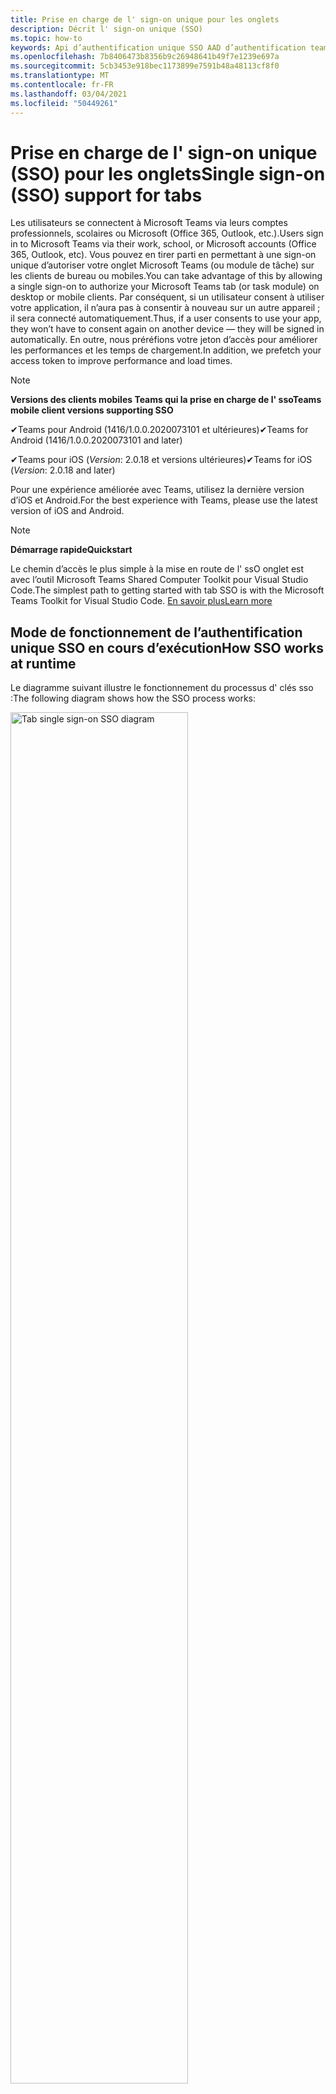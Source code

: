 ```yaml
---
title: Prise en charge de l' sign-on unique pour les onglets
description: Décrit l' sign-on unique (SSO)
ms.topic: how-to
keywords: Api d’authentification unique SSO AAD d’authentification teams
ms.openlocfilehash: 7b8406473b8356b9c26948641b49f7e1239e697a
ms.sourcegitcommit: 5cb3453e918bec1173899e7591b48a48113cf8f0
ms.translationtype: MT
ms.contentlocale: fr-FR
ms.lasthandoff: 03/04/2021
ms.locfileid: "50449261"
---
```

# <a name="single-sign-on-sso-support-for-tabs"></a><span data-ttu-id="296d5-104">Prise en charge de l' sign-on unique (SSO) pour les onglets</span><span class="sxs-lookup"><span data-stu-id="296d5-104">Single sign-on (SSO) support for tabs</span></span>

<span data-ttu-id="296d5-105">Les utilisateurs se connectent à Microsoft Teams via leurs comptes professionnels, scolaires ou Microsoft (Office 365, Outlook, etc.).</span><span class="sxs-lookup"><span data-stu-id="296d5-105">Users sign in to Microsoft Teams via their work, school, or Microsoft accounts (Office 365, Outlook, etc).</span></span> <span data-ttu-id="296d5-106">Vous pouvez en tirer parti en permettant à une sign-on unique d’autoriser votre onglet Microsoft Teams (ou module de tâche) sur les clients de bureau ou mobiles.</span><span class="sxs-lookup"><span data-stu-id="296d5-106">You can take advantage of this by allowing a single sign-on to authorize your Microsoft Teams tab (or task module) on desktop or mobile clients.</span></span> <span data-ttu-id="296d5-107">Par conséquent, si un utilisateur consent à utiliser votre application, il n’aura pas à consentir à nouveau sur un autre appareil ; il sera connecté automatiquement.</span><span class="sxs-lookup"><span data-stu-id="296d5-107">Thus, if a user consents to use your app, they won’t have to consent again on another device — they will be signed in automatically.</span></span> <span data-ttu-id="296d5-108">En outre, nous préréfions votre jeton d’accès pour améliorer les performances et les temps de chargement.</span><span class="sxs-lookup"><span data-stu-id="296d5-108">In addition, we prefetch your access token to improve performance and load times.</span></span>

> [!NOTE]
> <span data-ttu-id="296d5-109">**Versions des clients mobiles Teams qui la prise en charge de l' sso**</span><span class="sxs-lookup"><span data-stu-id="296d5-109">**Teams mobile client versions supporting SSO**</span></span>  
>
> <span data-ttu-id="296d5-110">✔Teams pour Android (1416/1.0.0.2020073101 et ultérieures)</span><span class="sxs-lookup"><span data-stu-id="296d5-110">✔Teams for Android (1416/1.0.0.2020073101 and later)</span></span>
>
> <span data-ttu-id="296d5-111">✔Teams pour iOS (_Version_: 2.0.18 et versions ultérieures)</span><span class="sxs-lookup"><span data-stu-id="296d5-111">✔Teams for iOS (_Version_: 2.0.18 and later)</span></span>  
>
> <span data-ttu-id="296d5-112">Pour une expérience améliorée avec Teams, utilisez la dernière version d’iOS et Android.</span><span class="sxs-lookup"><span data-stu-id="296d5-112">For the best experience with Teams, please use the latest version of iOS and Android.</span></span>

> [!NOTE]
> <span data-ttu-id="296d5-113">**Démarrage rapide**</span><span class="sxs-lookup"><span data-stu-id="296d5-113">**Quickstart**</span></span>  
>
> <span data-ttu-id="296d5-114">Le chemin d’accès le plus simple à la mise en route de l' ssO onglet est avec l’outil Microsoft Teams Shared Computer Toolkit pour Visual Studio Code.</span><span class="sxs-lookup"><span data-stu-id="296d5-114">The simplest path to getting started with tab SSO is with the Microsoft Teams Toolkit for Visual Studio Code.</span></span> [<span data-ttu-id="296d5-115">En savoir plus</span><span class="sxs-lookup"><span data-stu-id="296d5-115">Learn more</span></span>](../../../toolkit/visual-studio-code-tab-sso.md)

## <a name="how-sso-works-at-runtime"></a><span data-ttu-id="296d5-116">Mode de fonctionnement de l’authentification unique SSO en cours d’exécution</span><span class="sxs-lookup"><span data-stu-id="296d5-116">How SSO works at runtime</span></span>

<span data-ttu-id="296d5-117">Le diagramme suivant illustre le fonctionnement du processus d' clés sso :</span><span class="sxs-lookup"><span data-stu-id="296d5-117">The following diagram shows how the SSO process works:</span></span>

<!-- markdownlint-disable MD033 -->
<img src="~/assets/images/tabs/tabs-sso-diagram.png" alt="Tab single sign-on SSO diagram" width="75%"/>

1. <span data-ttu-id="296d5-118">Dans l’onglet, un appel JavaScript est effectué vers `getAuthToken()` .</span><span class="sxs-lookup"><span data-stu-id="296d5-118">In the tab, a JavaScript call is made to `getAuthToken()`.</span></span> <span data-ttu-id="296d5-119">Cela indique à Teams d’obtenir un jeton d’authentification pour l’application onglet.</span><span class="sxs-lookup"><span data-stu-id="296d5-119">This tells Teams to obtain an authentication token for the tab application.</span></span>
2. <span data-ttu-id="296d5-120">S’il s’agit de la première fois que l’utilisateur actuel utilise votre application d’onglet, une invite de demande de consentement (si le consentement est requis) ou de gérer l’authentification par étapes (par exemple, l’authentification à deux facteurs).</span><span class="sxs-lookup"><span data-stu-id="296d5-120">If this is the first time the current user has used your tab application, there will be a request prompt to consent (if consent is required) or to handle step-up authentication (such as two-factor authentication).</span></span>
3. <span data-ttu-id="296d5-121">Teams demande le jeton d’application onglet au point de terminaison Azure AD pour l’utilisateur actuel.</span><span class="sxs-lookup"><span data-stu-id="296d5-121">Teams requests the tab application token from the Azure AD endpoint for the current user.</span></span>
4. <span data-ttu-id="296d5-122">Azure AD envoie le jeton d’application d’onglet à l’application Teams.</span><span class="sxs-lookup"><span data-stu-id="296d5-122">Azure AD sends the tab application token to the Teams application.</span></span>
5. <span data-ttu-id="296d5-123">Teams envoie le jeton d’application d’onglet à l’onglet dans le cadre de l’objet de résultat renvoyé par `getAuthToken()` l’appel.</span><span class="sxs-lookup"><span data-stu-id="296d5-123">Teams sends the tab application token to the tab as part of the result object returned by the `getAuthToken()` call.</span></span>
6. <span data-ttu-id="296d5-124">Le jeton est alors paré dans l’application d’onglet, via JavaScript, pour extraire les informations nécessaires, telles que l’adresse e-mail de l’utilisateur.</span><span class="sxs-lookup"><span data-stu-id="296d5-124">The token will be parsed in the tab application, via JavaScript, to extract the needed information, such as the user's email address.</span></span>

> [!NOTE]
> <span data-ttu-id="296d5-125">L’autorisation est uniquement valide pour consentir à un ensemble limité d’API de niveau utilisateur (messagerie, profil, offline_access et OpenId) et non pour d’autres `getAuthToken()` étendues Microsoft Graph telles que ou `User.Read` `Mail.Read` .</span><span class="sxs-lookup"><span data-stu-id="296d5-125">The `getAuthToken()` is only valid for consenting to a limited set of user-level APIs — email, profile, offline_access and OpenId — and not for further Microsoft Graph scopes such as `User.Read` or `Mail.Read`.</span></span> <span data-ttu-id="296d5-126">Consultez notre section à la fin de ce document pour obtenir des solutions de contournement suggérées si vous avez besoin d’étendues [Graph supplémentaires.](#apps-that-require-additional-microsoft-graph-scopes)</span><span class="sxs-lookup"><span data-stu-id="296d5-126">See our section at the end of this document for suggested workarounds if you require [additional Graph scopes](#apps-that-require-additional-microsoft-graph-scopes).</span></span>

<span data-ttu-id="296d5-127">L’API DSO fonctionne également dans les [modules de tâche](../../../task-modules-and-cards/what-are-task-modules.md) qui incorporent du contenu web.</span><span class="sxs-lookup"><span data-stu-id="296d5-127">The SSO API will also work in [Task Modules](../../../task-modules-and-cards/what-are-task-modules.md) that embed web content.</span></span>

## <a name="develop-an-sso-microsoft-teams-tab"></a><span data-ttu-id="296d5-128">Développer un onglet SSO Microsoft Teams</span><span class="sxs-lookup"><span data-stu-id="296d5-128">Develop an SSO Microsoft Teams tab</span></span>

<span data-ttu-id="296d5-129">Cette section décrit les tâches impliquées dans la création d’un onglet Teams qui utilise l' sso.</span><span class="sxs-lookup"><span data-stu-id="296d5-129">This section describes the tasks involved in creating a Teams tab that uses SSO.</span></span> <span data-ttu-id="296d5-130">Ces tâches sont décrites ici sans langue et sans infrastructure.</span><span class="sxs-lookup"><span data-stu-id="296d5-130">These tasks are described here are language- and framework-agnostic.</span></span>

### <a name="1-create-your-azure-active-directory-azure-ad-application"></a><span data-ttu-id="296d5-131">1. Créer votre application Azure Active Directory (Azure AD)</span><span class="sxs-lookup"><span data-stu-id="296d5-131">1. Create your Azure Active Directory (Azure AD) application</span></span>

#### <a name="registering-your-application-in-theazure-ad-portal-overview"></a><span data-ttu-id="296d5-132">Inscription de votre application dans la vue[d’ensemble du portail Azure AD](https://azure.microsoft.com/features/azure-portal/) :</span><span class="sxs-lookup"><span data-stu-id="296d5-132">Registering your application in the[Azure AD portal](https://azure.microsoft.com/features/azure-portal/) overview:</span></span>

1. <span data-ttu-id="296d5-133">Obtenez votre [ID d’application Azure AD.](/azure/active-directory/develop/howto-create-service-principal-portal#get-values-for-signing-in)</span><span class="sxs-lookup"><span data-stu-id="296d5-133">Get your [Azure AD Application ID](/azure/active-directory/develop/howto-create-service-principal-portal#get-values-for-signing-in).</span></span>
2. <span data-ttu-id="296d5-134">Spécifiez les autorisations dont votre application a besoin pour le point de terminaison Azure AD et, éventuellement, Microsoft Graph.</span><span class="sxs-lookup"><span data-stu-id="296d5-134">Specify the permissions that your application needs for the Azure AD endpoint and, optionally, Microsoft Graph.</span></span>
3. <span data-ttu-id="296d5-135">[Accorder des autorisations](/azure/active-directory/develop/howto-create-service-principal-portal#configure-access-policies-on-resources) pour les applications de bureau, web et mobiles Teams.</span><span class="sxs-lookup"><span data-stu-id="296d5-135">[Grant permissions](/azure/active-directory/develop/howto-create-service-principal-portal#configure-access-policies-on-resources) for Teams desktop, web, and mobile applications.</span></span>
4. <span data-ttu-id="296d5-136">Pré-autoriser Teams en sélectionnant le bouton Ajouter une étendue et dans le panneau qui s’ouvre, entrez le nom de  `access_as_user` **l’étendue.**</span><span class="sxs-lookup"><span data-stu-id="296d5-136">Pre-authorize Teams by selecting the **Add a scope** button and in the panel that opens, enter `access_as_user` as the **Scope name**.</span></span>

> [!NOTE]
> <span data-ttu-id="296d5-137">Vous devez connaître certaines restrictions importantes :</span><span class="sxs-lookup"><span data-stu-id="296d5-137">There are some important restrictions you should be aware of:</span></span>
>
> * <span data-ttu-id="296d5-138">Nous prise en charge uniquement les autorisations de l’API Microsoft Graph au niveau de l’utilisateur, c’est-à-dire, e-mail, profil, offline_access, OpenId.</span><span class="sxs-lookup"><span data-stu-id="296d5-138">We only support user-level Microsoft Graph API permissions, i.e., email, profile, offline_access, OpenId.</span></span> <span data-ttu-id="296d5-139">Si vous avez besoin d’accéder à d’autres étendues Microsoft Graph (par exemple, ou ), consultez notre solution de contournement recommandée à la `User.Read` `Mail.Read` fin de cette documentation. [](#apps-that-require-additional-microsoft-graph-scopes)</span><span class="sxs-lookup"><span data-stu-id="296d5-139">If you need access to other Microsoft Graph scopes (such as `User.Read` or `Mail.Read`), see our [recommended workaround](#apps-that-require-additional-microsoft-graph-scopes) at the end of this documentation.</span></span>
> * <span data-ttu-id="296d5-140">Il est important que le nom de domaine de votre application soit identique au nom de domaine que vous avez inscrit pour votre application Azure AD.</span><span class="sxs-lookup"><span data-stu-id="296d5-140">It's important that your application's domain name is the same as the domain name you've registering for your Azure AD application.</span></span>
> * <span data-ttu-id="296d5-141">Pour l’instant, nous ne prisent pas en charge plusieurs domaines par application.</span><span class="sxs-lookup"><span data-stu-id="296d5-141">We don't currently support multiple domains per app.</span></span>
> * <span data-ttu-id="296d5-142">Nous ne ons pas prendre en charge les applications qui utilisent le domaine, car il est trop courant et `azurewebsites.net` peut être un risque pour la sécurité.</span><span class="sxs-lookup"><span data-stu-id="296d5-142">We don't support applications that use the `azurewebsites.net` domain because it is too common and may be a security risk.</span></span> <span data-ttu-id="296d5-143">Toutefois, nous cherchons activement à supprimer cette restriction.</span><span class="sxs-lookup"><span data-stu-id="296d5-143">However, we're actively seeking to remove this restriction.</span></span>

#### <a name="registering-your-app-through-the-azure-active-directory-portal-in-depth"></a><span data-ttu-id="296d5-144">Inscription détaillée de votre application via le portail Azure Active Directory :</span><span class="sxs-lookup"><span data-stu-id="296d5-144">Registering your app through the Azure Active Directory portal in-depth:</span></span>

1. <span data-ttu-id="296d5-145">Inscrivez une nouvelle application dans [le portail Azure Active Directory – App Registrations.](https://go.microsoft.com/fwlink/?linkid=2083908)</span><span class="sxs-lookup"><span data-stu-id="296d5-145">Register a new application in the [Azure Active Directory – App Registrations](https://go.microsoft.com/fwlink/?linkid=2083908) portal.</span></span>
2. <span data-ttu-id="296d5-146">Sélectionnez **Nouvelle inscription** et, dans la page Inscrire *une application,* définissez les valeurs suivantes :</span><span class="sxs-lookup"><span data-stu-id="296d5-146">Select **New Registration** and on the *register an application page*, set following values:</span></span>
    * <span data-ttu-id="296d5-147">Définissez **le** nom sur le nom de votre application.</span><span class="sxs-lookup"><span data-stu-id="296d5-147">Set **name** to your app name.</span></span>
    * <span data-ttu-id="296d5-148">Choisir les **types de comptes pris en** charge (n’importe quel type de compte fonctionne) ¹</span><span class="sxs-lookup"><span data-stu-id="296d5-148">Choose the **supported account types** (any account type will work) ¹</span></span>
    * <span data-ttu-id="296d5-149">Laissez **Redirect URI** vide.</span><span class="sxs-lookup"><span data-stu-id="296d5-149">Leave **Redirect URI** empty.</span></span>
    * <span data-ttu-id="296d5-150">Choisissez **Inscrire**.</span><span class="sxs-lookup"><span data-stu-id="296d5-150">Choose **Register**.</span></span>
3. <span data-ttu-id="296d5-151">Dans la page vue d’ensemble, copiez et enregistrez **l’ID de l’application (client).**</span><span class="sxs-lookup"><span data-stu-id="296d5-151">On the overview page, copy and save the **Application (client) ID**.</span></span> <span data-ttu-id="296d5-152">Vous en aurez besoin ultérieurement lors de la mise à jour du manifeste de votre application Teams.</span><span class="sxs-lookup"><span data-stu-id="296d5-152">You’ll need it later when updating your Teams application manifest.</span></span>
4. <span data-ttu-id="296d5-153">Sélectionnez **Exposer une API** sous **Gérer**.</span><span class="sxs-lookup"><span data-stu-id="296d5-153">Under **Manage**, select **Expose an API**.</span></span> 
5. <span data-ttu-id="296d5-154">Sélectionnez **le lien** Définir pour générer l’URI d’ID d’application sous la forme `api://{AppID}` .</span><span class="sxs-lookup"><span data-stu-id="296d5-154">Select the **Set** link to generate the Application ID URI in the form of `api://{AppID}`.</span></span> <span data-ttu-id="296d5-155">Insérez votre nom de domaine complet (avec une barre oblique « / » à la fin) entre les barres obliques doubles et le GUID.</span><span class="sxs-lookup"><span data-stu-id="296d5-155">Insert your fully qualified domain name (with a forward slash "/" appended to the end) between the double forward slashes and the GUID.</span></span> <span data-ttu-id="296d5-156">L’ID entier doit avoir la forme : `api://fully-qualified-domain-name.com/{AppID}` ²</span><span class="sxs-lookup"><span data-stu-id="296d5-156">The entire ID should have the form of: `api://fully-qualified-domain-name.com/{AppID}` ²</span></span>
    * <span data-ttu-id="296d5-157">ex: `api://subdomain.example.com/00000000-0000-0000-0000-000000000000` .</span><span class="sxs-lookup"><span data-stu-id="296d5-157">ex: `api://subdomain.example.com/00000000-0000-0000-0000-000000000000`.</span></span>
    
    <span data-ttu-id="296d5-158">Le nom de domaine complet est le nom de domaine lisible par l’homme à partir duquel votre application est servie.</span><span class="sxs-lookup"><span data-stu-id="296d5-158">The fully qualified domain name is the human readable domain name from which your app is served.</span></span> <span data-ttu-id="296d5-159">Si vous utilisez un service de tunneling tel que ngrok, vous devez mettre à jour cette valeur chaque fois que votre sous-domaine ngrok change.</span><span class="sxs-lookup"><span data-stu-id="296d5-159">If you are using a tunneling service such as ngrok, you will need to update     this value whenever your ngrok subdomain changes.</span></span> 
6. <span data-ttu-id="296d5-160">Sélectionnez le bouton **Ajouter une étendue**.</span><span class="sxs-lookup"><span data-stu-id="296d5-160">Select the **Add a scope** button.</span></span> <span data-ttu-id="296d5-161">Dans le volet qui s’ouvre, entrez `access_as_user` en tant que **nom de l’étendue**.</span><span class="sxs-lookup"><span data-stu-id="296d5-161">In the panel that opens, enter `access_as_user` as the **Scope name**.</span></span>
7. <span data-ttu-id="296d5-162">Définir **qui peut donner son consentement ?**`Admins and users`</span><span class="sxs-lookup"><span data-stu-id="296d5-162">Set **Who can consent?** to `Admins and users`</span></span>
8. <span data-ttu-id="296d5-163">Remplissez les champs pour configurer les invites de consentement de l’administrateur et de l’utilisateur avec des valeurs appropriées pour `access_as_user` l’étendue :</span><span class="sxs-lookup"><span data-stu-id="296d5-163">Fill in the fields for configuring the admin and user consent prompts with values that are appropriate for the `access_as_user` scope:</span></span>
    * <span data-ttu-id="296d5-164">**Titre du consentement de l’administrateur :** Teams peut accéder au profil de l’utilisateur.</span><span class="sxs-lookup"><span data-stu-id="296d5-164">**Admin consent title:** Teams can access the user’s profile.</span></span>
    * <span data-ttu-id="296d5-165">**Description du consentement de** l’administrateur : permet à Teams d’appeler les API web de l’application en tant qu’utilisateur actuel.</span><span class="sxs-lookup"><span data-stu-id="296d5-165">**Admin consent description**: Allows Teams to call the app’s web APIs as the current user.</span></span>
    * <span data-ttu-id="296d5-166">**Titre du consentement de l’utilisateur**: Teams peut accéder au profil utilisateur et effectuer des demandes au nom de l’utilisateur.</span><span class="sxs-lookup"><span data-stu-id="296d5-166">**User consent title**: Teams can access the user profile and make requests on the user's behalf.</span></span>
    * <span data-ttu-id="296d5-167">**Description du consentement de l’utilisateur :** Autorisez Teams à appeler les API de cette application avec les mêmes droits que l’utilisateur.</span><span class="sxs-lookup"><span data-stu-id="296d5-167">**User consent description:** Enable Teams to call this app’s APIs with the same rights as the user.</span></span>
9. <span data-ttu-id="296d5-168">S’assurer **que l’état** **est** activé</span><span class="sxs-lookup"><span data-stu-id="296d5-168">Ensure that **State** is set to **Enabled**</span></span>
10. <span data-ttu-id="296d5-169">Sélectionnez le **bouton Ajouter une étendue** à enregistrer</span><span class="sxs-lookup"><span data-stu-id="296d5-169">Select the **Add scope** button to save</span></span> 
    * <span data-ttu-id="296d5-170">La partie domaine  du nom d’étendue affichée juste en dessous du champ de texte doit automatiquement correspondre à l’URI **d’ID** d’application définie à l’étape précédente, avec ajouté à `/access_as_user` la fin :</span><span class="sxs-lookup"><span data-stu-id="296d5-170">The domain part of the **Scope name** displayed just below the text field should automatically match the **Application ID** URI set in the previous step, with `/access_as_user` appended to the end:</span></span>
        * `api://subdomain.example.com/00000000-0000-0000-0000-000000000000/access_as_user`
11. <span data-ttu-id="296d5-171">Dans la section **Applications clientes autorisées,** identifiez les applications que vous souhaitez autoriser pour l’application web de votre application.</span><span class="sxs-lookup"><span data-stu-id="296d5-171">In the **Authorized client applications** section, identify the applications that you want to authorize for your app’s web application.</span></span> <span data-ttu-id="296d5-172">Sélectionnez *Ajouter une application cliente.*</span><span class="sxs-lookup"><span data-stu-id="296d5-172">Select *Add a client application*.</span></span> <span data-ttu-id="296d5-173">Entrez chacun des ID clients suivants et sélectionnez l’étendue autorisée que vous avez créée à l’étape précédente :</span><span class="sxs-lookup"><span data-stu-id="296d5-173">Enter each of the following client IDs and select the authorized scope you created in the previous step:</span></span>
    * <span data-ttu-id="296d5-174">`1fec8e78-bce4-4aaf-ab1b-5451cc387264` (Application mobile/de bureau Teams)</span><span class="sxs-lookup"><span data-stu-id="296d5-174">`1fec8e78-bce4-4aaf-ab1b-5451cc387264` (Teams mobile/desktop application)</span></span>
    * <span data-ttu-id="296d5-175">`5e3ce6c0-2b1f-4285-8d4b-75ee78787346` (Application web Teams)</span><span class="sxs-lookup"><span data-stu-id="296d5-175">`5e3ce6c0-2b1f-4285-8d4b-75ee78787346` (Teams web application)</span></span>
12. <span data-ttu-id="296d5-176">Accédez aux **autorisations d’API.**</span><span class="sxs-lookup"><span data-stu-id="296d5-176">Navigate to **API Permissions**.</span></span> <span data-ttu-id="296d5-177">Sélectionnez *Ajouter une autorisation Autorisation*  >  déléguée Microsoft *Graph,* puis ajoutez les autorisations suivantes à partir de  >  l’API Microsoft Graph :</span><span class="sxs-lookup"><span data-stu-id="296d5-177">Select *Add a permission* > *Microsoft Graph* > *Delegated permissions*, then add the following permissions from Microsoft Graph API:</span></span>
    * <span data-ttu-id="296d5-178">User.Read (activé par défaut)</span><span class="sxs-lookup"><span data-stu-id="296d5-178">User.Read (enabled by default)</span></span>
    * <span data-ttu-id="296d5-179">email</span><span class="sxs-lookup"><span data-stu-id="296d5-179">email</span></span>
    * <span data-ttu-id="296d5-180">offline_access</span><span class="sxs-lookup"><span data-stu-id="296d5-180">offline_access</span></span>
    * <span data-ttu-id="296d5-181">OpenId</span><span class="sxs-lookup"><span data-stu-id="296d5-181">OpenId</span></span>
    * <span data-ttu-id="296d5-182">profil</span><span class="sxs-lookup"><span data-stu-id="296d5-182">profile</span></span>

13. <span data-ttu-id="296d5-183">Accéder à **l’authentification**</span><span class="sxs-lookup"><span data-stu-id="296d5-183">Navigate to **Authentication**</span></span>

    <span data-ttu-id="296d5-184">Si une application n’a pas reçu le consentement de l’administrateur informatique, les utilisateurs doivent donner leur consentement la première fois qu’ils utilisent une application.</span><span class="sxs-lookup"><span data-stu-id="296d5-184">If an app hasn't been granted IT admin consent, users will have to provide consent the first time they use an app.</span></span>

    <span data-ttu-id="296d5-185">Définissez un URI de redirection :</span><span class="sxs-lookup"><span data-stu-id="296d5-185">Set a redirect URI:</span></span>
    * <span data-ttu-id="296d5-186">Sélectionnez **Ajouter une plateforme.**</span><span class="sxs-lookup"><span data-stu-id="296d5-186">Select **Add a platform**.</span></span>
    * <span data-ttu-id="296d5-187">Sélectionnez **web**.</span><span class="sxs-lookup"><span data-stu-id="296d5-187">Select **web**.</span></span>
    * <span data-ttu-id="296d5-188">Entrez **l’URI de redirection** de votre application.</span><span class="sxs-lookup"><span data-stu-id="296d5-188">Enter the **redirect URI** for your app.</span></span> <span data-ttu-id="296d5-189">Il s’agit de la page dans laquelle un flux d’octroi implicite réussi redirige l’utilisateur.</span><span class="sxs-lookup"><span data-stu-id="296d5-189">This will be the page where a successful implicit grant flow will redirect the user.</span></span> <span data-ttu-id="296d5-190">Il s’agit du même nom de domaine complet que celui que vous avez entré à l’étape 5, suivi de l’itinéraire d’API où une réponse d’authentification doit être envoyée.</span><span class="sxs-lookup"><span data-stu-id="296d5-190">This will be same fully qualified domain name that you entered in step 5 followed by the API route where a authentication response should be sent.</span></span> <span data-ttu-id="296d5-191">Si vous êtes en cours de suivi de l’un des exemples Teams, ce sera : `https://subdomain.example.com/auth-end`</span><span class="sxs-lookup"><span data-stu-id="296d5-191">If you are following any of the Teams samples, this will be: `https://subdomain.example.com/auth-end`</span></span>

    <span data-ttu-id="296d5-192">Ensuite, activez l’octroi implicite en cochant les cases suivantes :</span><span class="sxs-lookup"><span data-stu-id="296d5-192">Next, enable implicit grant by checking the following boxes:</span></span>  
    <span data-ttu-id="296d5-193">jeton ✔ ID de l'✔</span><span class="sxs-lookup"><span data-stu-id="296d5-193">✔ ID Token</span></span>  
    <span data-ttu-id="296d5-194">jeton ✔ d’accès</span><span class="sxs-lookup"><span data-stu-id="296d5-194">✔ Access Token</span></span>  
    
<span data-ttu-id="296d5-195">Félicitations !</span><span class="sxs-lookup"><span data-stu-id="296d5-195">Congratulations!</span></span> <span data-ttu-id="296d5-196">Vous avez rempli les conditions préalables à l’inscription de l’application pour poursuivre l’application d' ces onglets.</span><span class="sxs-lookup"><span data-stu-id="296d5-196">You have completed the app registration prerequisites to proceed with your tab SSO app.</span></span>     

> [!NOTE]
>
> * <span data-ttu-id="296d5-197">¹ Si votre application Azure AD  est inscrite dans le même client que celui où vous faites une demande d’authentification dans Teams, l’utilisateur n’est pas invité à donner son consentement et un jeton d’accès lui est accordé immédiatement.</span><span class="sxs-lookup"><span data-stu-id="296d5-197">¹ If your Azure AD app is registered in the _same_ tenant where you're making an authentication request in Teams, the user won't be asked to consent and will be granted an access token right away.</span></span> <span data-ttu-id="296d5-198">Les utilisateurs doivent uniquement consentir à ces autorisations si l’application Azure AD est inscrite dans un autre client.</span><span class="sxs-lookup"><span data-stu-id="296d5-198">Users only need to consent to these permissions if the Azure AD app is registered in a different tenant.</span></span>
> * <span data-ttu-id="296d5-199">² If you get an error stating that the domain is already owned and you are the owner, follow the procedure at [Quickstart: Add a custom domain name to Azure Active Directory](/azure/active-directory/fundamentals/add-custom-domain) to register the domain, and then repeat step 5, above.</span><span class="sxs-lookup"><span data-stu-id="296d5-199">² If you get an error stating that the domain is already owned and you are the owner, follow the procedure at [Quickstart: Add a custom domain name to Azure Active Directory](/azure/active-directory/fundamentals/add-custom-domain) to register the domain, and then repeat step 5, above.</span></span> <span data-ttu-id="296d5-200">(Cette erreur peut également se produire si vous n’êtes pas signé avec des informations d’identification d’administrateur dans la location Office 365).</span><span class="sxs-lookup"><span data-stu-id="296d5-200">(This error can also occur if you aren't signed in with Admin credentials in the Office 365 tenancy).</span></span>
> * <span data-ttu-id="296d5-201">Si vous ne recevez pas l’UPN (Nom d’utilisateur principal) dans le jeton d’accès renvoyé, vous pouvez l’ajouter en tant que revendication facultative [dans](https://docs.microsoft.com/azure/active-directory/develop/active-directory-optional-claims) Azure AD.</span><span class="sxs-lookup"><span data-stu-id="296d5-201">If you are not receiving the UPN (User Principal Name) in the returned access token, you can add it as an [optional claim](https://docs.microsoft.com/azure/active-directory/develop/active-directory-optional-claims) in Azure AD.</span></span>

### <a name="2-update-your-microsoft-teams-application-manifest"></a><span data-ttu-id="296d5-202">2. Mettre à jour votre manifeste d’application Microsoft Teams</span><span class="sxs-lookup"><span data-stu-id="296d5-202">2. Update your Microsoft Teams application manifest</span></span>

<span data-ttu-id="296d5-203">Ajoutez de nouvelles propriétés à votre manifeste Microsoft Teams :</span><span class="sxs-lookup"><span data-stu-id="296d5-203">Add new properties to your Microsoft Teams manifest:</span></span>

* <span data-ttu-id="296d5-204">**WebApplicationInfo** : parent des éléments suivants :</span><span class="sxs-lookup"><span data-stu-id="296d5-204">**WebApplicationInfo** - The parent of the following elements:</span></span>

> [!div class="checklist"]
> * <span data-ttu-id="296d5-205">**id** : ID client de l’application.</span><span class="sxs-lookup"><span data-stu-id="296d5-205">**id** - The client ID of the application.</span></span> <span data-ttu-id="296d5-206">Il s’agit de l’ID d’application que vous avez obtenu dans le cadre de l’inscription de l’application auprès d’Azure AD.</span><span class="sxs-lookup"><span data-stu-id="296d5-206">This is the application ID that you obtained as part of registering the application with Azure AD.</span></span>
>* <span data-ttu-id="296d5-207">**ressource** : domaine et sous-domaine de votre application.</span><span class="sxs-lookup"><span data-stu-id="296d5-207">**resource** - The domain and subdomain of your application.</span></span> <span data-ttu-id="296d5-208">Il s’agit du même URI (y compris le protocole) que vous avez enregistré lors de la création de votre à `api://` `scope` l’étape 6 ci-dessus.</span><span class="sxs-lookup"><span data-stu-id="296d5-208">This is the same URI (including the `api://` protocol) that you registered when creating your `scope` in step 6 above.</span></span> <span data-ttu-id="296d5-209">Vous ne devez pas inclure le `access_as_user` chemin d’accès dans votre ressource.</span><span class="sxs-lookup"><span data-stu-id="296d5-209">You shouldn't include the `access_as_user` path in your resource.</span></span> <span data-ttu-id="296d5-210">La partie domaine de cet URI doit correspondre au domaine, y compris les sous-domaines, utilisés dans les URL de votre manifeste d’application Teams.</span><span class="sxs-lookup"><span data-stu-id="296d5-210">The domain part of this URI should match the domain, including any subdomains, used in the URLs of your Teams application manifest.</span></span>

```json
"webApplicationInfo": {
  "id": "00000000-0000-0000-0000-000000000000",
  "resource": "api://subdomain.example.com/00000000-0000-0000-0000-000000000000"
}
```

> [!NOTE]
>
>* <span data-ttu-id="296d5-211">La ressource d’une application AAD est généralement la racine de son URL de site et de l’appID (par exemple, `api://subdomain.example.com/00000000-0000-0000-0000-000000000000` ).</span><span class="sxs-lookup"><span data-stu-id="296d5-211">The resource for an AAD app will usually be the root of its site URL and the appID (e.g. `api://subdomain.example.com/00000000-0000-0000-0000-000000000000`).</span></span> <span data-ttu-id="296d5-212">Nous utilisons également cette valeur pour nous assurer que votre demande est provenant du même domaine.</span><span class="sxs-lookup"><span data-stu-id="296d5-212">We also use this value to ensure your request is coming from the same domain.</span></span> <span data-ttu-id="296d5-213">Par conséquent, assurez-vous que l’onglet utilise `contentURL` les mêmes domaines que votre propriété de ressource.</span><span class="sxs-lookup"><span data-stu-id="296d5-213">Therefore, make sure that the `contentURL` for your tab uses the same domains as your resource property.</span></span>
>* <span data-ttu-id="296d5-214">Vous devez utiliser la version de manifeste 1.5 ou une version supérieure pour implémenter le `webApplicationInfo` champ.</span><span class="sxs-lookup"><span data-stu-id="296d5-214">You need to use manifest version 1.5 or higher to implement the `webApplicationInfo` field.</span></span>

### <a name="3-get-an-authentication-token-from-your-client-side-code"></a><span data-ttu-id="296d5-215">3. Obtenir un jeton d’authentification à partir de votre code côté client</span><span class="sxs-lookup"><span data-stu-id="296d5-215">3. Get an authentication token from your client-side code</span></span>

<span data-ttu-id="296d5-216">Voici à quoi ressemble l’API d’authentification :</span><span class="sxs-lookup"><span data-stu-id="296d5-216">Here's what the authentication API looks like:</span></span>

```javascript
var authTokenRequest = {
  successCallback: function(result) { console.log("Success: " + result); },
  failureCallback: function(error) { console.log("Failure: " + error); }
};
microsoftTeams.authentication.getAuthToken(authTokenRequest);
```

<span data-ttu-id="296d5-217">Lorsque vous appelez et que le consentement de l’utilisateur supplémentaire est requis (pour les autorisations au niveau de l’utilisateur), nous montrons une boîte de dialogue à l’utilisateur pour l’inciter à accorder un `getAuthToken` consentement supplémentaire.</span><span class="sxs-lookup"><span data-stu-id="296d5-217">When you call `getAuthToken` - and additional user consent is required (for user-level permissions) - we will show a dialog to the user encouraging them to grant additional consent.</span></span> 

<span data-ttu-id="296d5-218">Après avoir reçu le jeton d’accès dans le rappel de réussite, vous pouvez décoder le jeton d’accès pour afficher les revendications associées à ce jeton.</span><span class="sxs-lookup"><span data-stu-id="296d5-218">After you receive the access token in the success callback, you can decode the access token to view the claims associated with that token.</span></span> <span data-ttu-id="296d5-219">Si vous le souhaitez, vous pouvez copier et coller manuellement le jeton d’accès dans un outil, par exemple jwt.ms [pour](https://jwt.ms/) inspecter son contenu.</span><span class="sxs-lookup"><span data-stu-id="296d5-219">Optionally, you can manually copy and paste the access token into a tool, such as [jwt.ms](https://jwt.ms/) to inspect its contents.</span></span> <span data-ttu-id="296d5-220">Si vous ne recevez pas le nom d’utilisateur principal (UPN) dans le jeton d’accès renvoyé, vous pouvez l’ajouter en tant que revendication facultative [dans](https://docs.microsoft.com/azure/active-directory/develop/active-directory-optional-claims) Azure AD.</span><span class="sxs-lookup"><span data-stu-id="296d5-220">If you are not receiving the User Principal Name (UPN) in the returned access token, you can add it as an [optional claim](https://docs.microsoft.com/azure/active-directory/develop/active-directory-optional-claims) in Azure AD.</span></span>

<p>
    <img src="~/assets/images/tabs/tabs-sso-prompt.png" alt="Tab single sign-on SSO dialog prompt" width="75%"/>
</p>

## <a name="code-sample"></a><span data-ttu-id="296d5-221">Exemple de code</span><span class="sxs-lookup"><span data-stu-id="296d5-221">Code sample</span></span>

|<span data-ttu-id="296d5-222">**Exemple de nom**</span><span class="sxs-lookup"><span data-stu-id="296d5-222">**Sample name**</span></span>|<span data-ttu-id="296d5-223">**Description**</span><span class="sxs-lookup"><span data-stu-id="296d5-223">**Description**</span></span>|<span data-ttu-id="296d5-224">**C#**</span><span class="sxs-lookup"><span data-stu-id="296d5-224">**C#**</span></span>|<span data-ttu-id="296d5-225">**TypeScript**</span><span class="sxs-lookup"><span data-stu-id="296d5-225">**TypeScript**</span></span>|
|---------------|---------------|------|--------------|
| <span data-ttu-id="296d5-226">SSO d’onglet</span><span class="sxs-lookup"><span data-stu-id="296d5-226">Tab SSO</span></span> |<span data-ttu-id="296d5-227">Exemple d’application Microsoft Teams pour les onglets Azure AD SSO</span><span class="sxs-lookup"><span data-stu-id="296d5-227">Microsoft Teams sample app for tabs Azure AD SSO</span></span>| [<span data-ttu-id="296d5-228">View</span><span class="sxs-lookup"><span data-stu-id="296d5-228">View</span></span>](https://github.com/OfficeDev/Microsoft-Teams-Samples/tree/main/samples/tab-sso/csharp)|<span data-ttu-id="296d5-229">[Affichage,](https://github.com/OfficeDev/Microsoft-Teams-Samples/blob/main/samples/tab-sso/nodejs)</span><span class="sxs-lookup"><span data-stu-id="296d5-229">[View](https://github.com/OfficeDev/Microsoft-Teams-Samples/blob/main/samples/tab-sso/nodejs),</span></span> </br>[<span data-ttu-id="296d5-230">Équipes Shared Computer Toolkit</span><span class="sxs-lookup"><span data-stu-id="296d5-230">Teams Toolkit</span></span>](../../../toolkit/visual-studio-code-tab-sso.md)|

## <a name="known-limitations"></a><span data-ttu-id="296d5-231">Limitations connues</span><span class="sxs-lookup"><span data-stu-id="296d5-231">Known Limitations</span></span>

### <a name="apps-that-require-additional-microsoft-graph-scopes"></a><span data-ttu-id="296d5-232">Applications qui nécessitent des étendues Microsoft Graph supplémentaires</span><span class="sxs-lookup"><span data-stu-id="296d5-232">Apps that require additional Microsoft Graph Scopes</span></span>

<span data-ttu-id="296d5-233">Notre implémentation actuelle pour l' utilisateur unique accorde uniquement le consentement pour les autorisations au niveau de l’utilisateur (e-mail, profil, offline_access, OpenId) et non pour d’autres API (par exemple, User.Read ou Mail.Read).</span><span class="sxs-lookup"><span data-stu-id="296d5-233">Our current implementation for SSO only grants consent for user-level permissions — email, profile, offline_access, OpenId — not for other APIs (such as User.Read or Mail.Read).</span></span> <span data-ttu-id="296d5-234">Si votre application a besoin d’autres étendues Microsoft Graph, voici quelques solutions de contournement permettant d’y répondre :</span><span class="sxs-lookup"><span data-stu-id="296d5-234">If your app needs further Microsoft Graph scopes, here are some enabling workarounds:</span></span>

#### <a name="tenant-admin-consent"></a><span data-ttu-id="296d5-235">Consentement de l’administrateur client</span><span class="sxs-lookup"><span data-stu-id="296d5-235">Tenant Admin Consent</span></span>

<span data-ttu-id="296d5-236">L’approche la plus simple consiste à obtenir le consentement préalable d’un administrateur client au nom de l’organisation.</span><span class="sxs-lookup"><span data-stu-id="296d5-236">The simplest approach is to get a tenant admin to pre-consent on behalf of the organization.</span></span> <span data-ttu-id="296d5-237">Cela signifie que les utilisateurs n’auront pas à consentir à ces étendues et [](/azure/active-directory/develop/v1-oauth2-on-behalf-of-flow)que vous pouvez ensuite être libre d’échanger le côté serveur de jetons à l’aide du flux De la part d’Azure AD.</span><span class="sxs-lookup"><span data-stu-id="296d5-237">This means users won’t have to consent to these scopes and you can then be free to exchange the token server side using Azure AD’s [on-behalf-of flow](/azure/active-directory/develop/v1-oauth2-on-behalf-of-flow).</span></span> <span data-ttu-id="296d5-238">Cette solution de contournement est acceptable pour les applications métier internes, mais peut ne pas être suffisante pour les développeurs tiers qui ne peuvent pas s’appuyer sur l’approbation de l’administrateur client.</span><span class="sxs-lookup"><span data-stu-id="296d5-238">This workaround is acceptable for internal line-of-business applications but may not be enough for third-party developers who may not be able to rely on tenant admin approval.</span></span>

<span data-ttu-id="296d5-239">Une méthode simple de consentement pour le compte d’une organisation (en tant qu’administrateur client) consiste à visiter :</span><span class="sxs-lookup"><span data-stu-id="296d5-239">A simple way of consenting on behalf of an organization (as a tenant admin) is to visit:</span></span>

* `https://login.microsoftonline.com/common/adminconsent?client_id=<AAD_App_ID>`

#### <a name="asking-for-additional-consent-using-the-auth-api"></a><span data-ttu-id="296d5-240">Demande de consentement supplémentaire à l’aide de l’API Auth</span><span class="sxs-lookup"><span data-stu-id="296d5-240">Asking for additional consent using the Auth API</span></span>

<span data-ttu-id="296d5-241">Une autre approche pour obtenir des étendues Microsoft Graph supplémentaires consiste à présenter une boîte de dialogue de consentement à l’aide de notre approche d’authentification [Azure AD](~/tabs/how-to/authentication/auth-tab-aad.md#navigate-to-the-authorization-page-from-your-popup-page) basée sur le web existante qui implique l’obtention d’une boîte de dialogue de consentement Azure AD.</span><span class="sxs-lookup"><span data-stu-id="296d5-241">Another approach for getting additional Microsoft Graph scopes is to present a consent dialog using our existing [web-based Azure AD authentication approach](~/tabs/how-to/authentication/auth-tab-aad.md#navigate-to-the-authorization-page-from-your-popup-page) which involves popping up an Azure AD consent dialog.</span></span> <span data-ttu-id="296d5-242">Il existe quelques ajouts notables :</span><span class="sxs-lookup"><span data-stu-id="296d5-242">There are some notable additions:</span></span>

1. <span data-ttu-id="296d5-243">Le jeton récupéré à l’aide doit être échangé côté serveur à l’aide du flux Azure AD de la part de pour accéder à ces API `getAuthToken()` Microsoft Graph supplémentaires. [](/azure/active-directory/develop/v2-oauth2-on-behalf-of-flow)</span><span class="sxs-lookup"><span data-stu-id="296d5-243">The token retrieved using `getAuthToken()` needs to be exchanged server-side using Azure AD [on-behalf-of flow](/azure/active-directory/develop/v2-oauth2-on-behalf-of-flow) to get access to those additional Microsoft Graph APIs.</span></span>
    * <span data-ttu-id="296d5-244">N’oubliez pas d’utiliser le point de terminaison Microsoft Graph v2 pour cet échange</span><span class="sxs-lookup"><span data-stu-id="296d5-244">Be sure to use the v2 Microsoft Graph endpoint for this exchange</span></span>
2. <span data-ttu-id="296d5-245">Si l’échange échoue, Azure AD retourne une exception d’octroi non valide.</span><span class="sxs-lookup"><span data-stu-id="296d5-245">If the exchange fails, Azure AD will return an invalid grant exception.</span></span> <span data-ttu-id="296d5-246">Il existe généralement l’un des deux messages `invalid_grant` d’erreur : ou `interaction_required`</span><span class="sxs-lookup"><span data-stu-id="296d5-246">There are usually one of two error messages: `invalid_grant` or `interaction_required`</span></span>
3. <span data-ttu-id="296d5-247">En cas d’échec de l’échange, vous devez demander un consentement supplémentaire.</span><span class="sxs-lookup"><span data-stu-id="296d5-247">When the exchange fails, then you need to ask for additional consent.</span></span> <span data-ttu-id="296d5-248">Nous vous recommandons d’afficher une interface utilisateur demandant à l’utilisateur d’accorder un consentement supplémentaire.</span><span class="sxs-lookup"><span data-stu-id="296d5-248">We recommend showing some UI asking the user to grant additional consent.</span></span> <span data-ttu-id="296d5-249">Cette interface utilisateur doit inclure un bouton qui déclenche une boîte de dialogue de consentement Azure AD à l’aide de notre API d’authentification [Azure AD.](~/concepts/authentication/auth-silent-aad.md)</span><span class="sxs-lookup"><span data-stu-id="296d5-249">This UI should include a button that triggers an Azure AD consent dialog using our [Azure AD authentication API](~/concepts/authentication/auth-silent-aad.md).</span></span>
4. <span data-ttu-id="296d5-250">Lorsque vous demandez un consentement supplémentaire d’Azure AD, vous devez inclure dans votre paramètre de chaîne de requête à Azure AD, sinon Azure AD ne demandera pas les `prompt=consent` étendues supplémentaires. [](~/tabs/how-to/authentication/auth-silent-aad.md#get-the-user-context)</span><span class="sxs-lookup"><span data-stu-id="296d5-250">When asking for additional consent from Azure AD, you need to include `prompt=consent` in your [query-string-parameter](~/tabs/how-to/authentication/auth-silent-aad.md#get-the-user-context) to Azure AD otherwise Azure AD will not ask for the additional scopes.</span></span>
    * <span data-ttu-id="296d5-251">Au lieu de: `?scope={scopes}`</span><span class="sxs-lookup"><span data-stu-id="296d5-251">Instead of: `?scope={scopes}`</span></span>
    * <span data-ttu-id="296d5-252">Utilisez ceci : `?prompt=consent&scope={scopes}`</span><span class="sxs-lookup"><span data-stu-id="296d5-252">Use this: `?prompt=consent&scope={scopes}`</span></span>
    * <span data-ttu-id="296d5-253">Assurez-vous qu’il inclut toutes les étendues que vous invitez à l’utilisateur (par exemple `{scopes}` : Mail.Read ou User.Read).</span><span class="sxs-lookup"><span data-stu-id="296d5-253">Be sure that `{scopes}` includes all the scopes you are prompting the user for (ex: Mail.Read or User.Read).</span></span>
5. <span data-ttu-id="296d5-254">Une fois que l’utilisateur a accordé des autorisations supplémentaires, réessayez le flux « de la part de » pour accéder à ces API supplémentaires.</span><span class="sxs-lookup"><span data-stu-id="296d5-254">Once the user has granted additional permission, retry the on-behalf-of-flow to get access to these additional APIs.</span></span>

### <a name="non-azure-ad-authentication"></a><span data-ttu-id="296d5-255">Authentification non Azure AD</span><span class="sxs-lookup"><span data-stu-id="296d5-255">Non-Azure AD Authentication</span></span>

<span data-ttu-id="296d5-256">La solution d’authentification décrite ci-dessus fonctionne uniquement pour les applications et les services qui utilisent Azure AD en tant que fournisseur d’identité.</span><span class="sxs-lookup"><span data-stu-id="296d5-256">The above-described authentication solution only works for apps and services that support Azure AD as an identity provider.</span></span> <span data-ttu-id="296d5-257">Les applications qui souhaitent s’authentifier à l’aide de services non Azure AD doivent continuer à utiliser le flux d’authentification web basé sur les fenêtres [pop-up.](~/concepts/authentication.md)</span><span class="sxs-lookup"><span data-stu-id="296d5-257">Apps that want to authenticate using non-Azure AD based services need to continue using the pop-up-based [web authentication flow](~/concepts/authentication.md).</span></span>

> [!NOTE] 
> <span data-ttu-id="296d5-258">L' sso est prise en charge pour les applications du client au sein des clients Azure AD B2C.</span><span class="sxs-lookup"><span data-stu-id="296d5-258">SSO is supported for customer owned apps within the Azure AD B2C tenants.</span></span>
